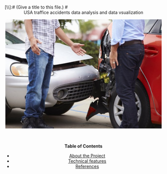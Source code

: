 <!-- Leave a one blank line. -->
<br>
[\\]:# (Give a title to this file.)
# <center> USA traffice accidents data analysis and data vsualization

<!-- Insert a topic/ project related illustrative image.-->
<p align="center">
    <img src="images/traffice_accident.jpg" alt="traffic_accident_img"
         title="One accident image" width="500 px0" height="350"/>
</p>
<!-- Image source: https://www.meine-news.de/hoepfingen/c-blaulicht/hoepfingen-8000-euro-schaden-nach-kollision_a25765, of a post with title: Höpfingen: 8.000 Euro Schaden nach Kollision. -->
<br>

**Table of Contents**

* <a href="#ref0">About the Project</a>
* <a href="#ref1">Technical features</a>
* <a href="#ref2">References



